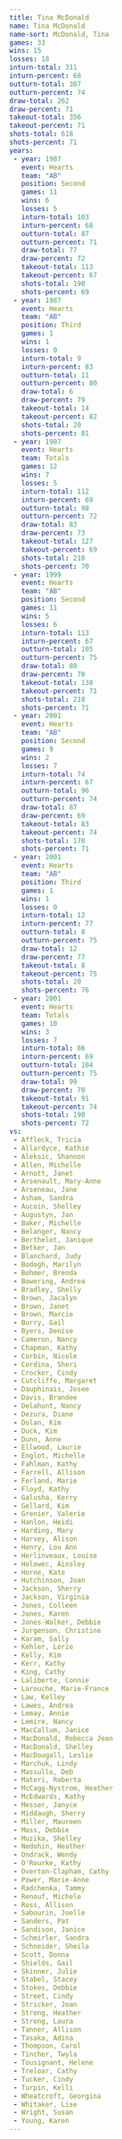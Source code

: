```yaml
---
title: Tina McDonald
name: Tina McDonald
name-sort: McDonald, Tina
games: 33
wins: 15
losses: 18
inturn-total: 311
inturn-percent: 68
outturn-total: 307
outturn-percent: 74
draw-total: 262
draw-percent: 71
takeout-total: 356
takeout-percent: 71
shots-total: 618
shots-percent: 71
years:
 - year: 1987
   event: Hearts
   team: "AB"
   position: Second
   games: 11
   wins: 6
   losses: 5
   inturn-total: 103
   inturn-percent: 68
   outturn-total: 87
   outturn-percent: 71
   draw-total: 77
   draw-percent: 72
   takeout-total: 113
   takeout-percent: 67
   shots-total: 190
   shots-percent: 69
 - year: 1987
   event: Hearts
   team: "AB"
   position: Third
   games: 1
   wins: 1
   losses: 0
   inturn-total: 9
   inturn-percent: 83
   outturn-total: 11
   outturn-percent: 80
   draw-total: 6
   draw-percent: 79
   takeout-total: 14
   takeout-percent: 82
   shots-total: 20
   shots-percent: 81
 - year: 1987
   event: Hearts
   team: Totals
   games: 12
   wins: 7
   losses: 5
   inturn-total: 112
   inturn-percent: 69
   outturn-total: 98
   outturn-percent: 72
   draw-total: 83
   draw-percent: 73
   takeout-total: 127
   takeout-percent: 69
   shots-total: 210
   shots-percent: 70
 - year: 1999
   event: Hearts
   team: "AB"
   position: Second
   games: 11
   wins: 5
   losses: 6
   inturn-total: 113
   inturn-percent: 67
   outturn-total: 105
   outturn-percent: 75
   draw-total: 80
   draw-percent: 70
   takeout-total: 138
   takeout-percent: 71
   shots-total: 218
   shots-percent: 71
 - year: 2001
   event: Hearts
   team: "AB"
   position: Second
   games: 9
   wins: 2
   losses: 7
   inturn-total: 74
   inturn-percent: 67
   outturn-total: 96
   outturn-percent: 74
   draw-total: 87
   draw-percent: 69
   takeout-total: 83
   takeout-percent: 74
   shots-total: 170
   shots-percent: 71
 - year: 2001
   event: Hearts
   team: "AB"
   position: Third
   games: 1
   wins: 1
   losses: 0
   inturn-total: 12
   inturn-percent: 77
   outturn-total: 8
   outturn-percent: 75
   draw-total: 12
   draw-percent: 77
   takeout-total: 8
   takeout-percent: 75
   shots-total: 20
   shots-percent: 76
 - year: 2001
   event: Hearts
   team: Totals
   games: 10
   wins: 3
   losses: 7
   inturn-total: 86
   inturn-percent: 69
   outturn-total: 104
   outturn-percent: 75
   draw-total: 99
   draw-percent: 70
   takeout-total: 91
   takeout-percent: 74
   shots-total: 190
   shots-percent: 72
vs:
 - Affleck, Tricia
 - Allardyce, Kathie
 - Aleksic, Shannon
 - Allen, Michelle
 - Arnott, Janet
 - Arsenault, Mary-Anne
 - Arseneau, Jane
 - Asham, Sandra
 - Aucoin, Shelley
 - Augustyn, Jan
 - Baker, Michelle
 - Belanger, Nancy
 - Berthelot, Janique
 - Betker, Jan
 - Blanchard, Judy
 - Bodogh, Marilyn
 - Bohmer, Brenda
 - Bowering, Andrea
 - Bradley, Shelly
 - Brown, Jacalyn
 - Brown, Janet
 - Brown, Marcie
 - Burry, Gail
 - Byers, Denise
 - Cameron, Nancy
 - Chapman, Kathy
 - Corbin, Nicole
 - Cordina, Sheri
 - Crocker, Cindy
 - Cutcliffe, Margaret
 - Dauphinais, Josee
 - Davis, Brandee
 - Delahunt, Nancy
 - Dezura, Diane
 - Dolan, Kim
 - Duck, Kim
 - Dunn, Anne
 - Ellwood, Laurie
 - Englot, Michelle
 - Fahlman, Kathy
 - Farrell, Allison
 - Ferland, Marie
 - Floyd, Kathy
 - Galusha, Kerry
 - Gellard, Kim
 - Grenier, Valerie
 - Hanlon, Heidi
 - Harding, Mary
 - Harvey, Alison
 - Henry, Lou Ann
 - Herlinveaux, Louise
 - Holowec, Ainsley
 - Horne, Kate
 - Hutchinson, Joan
 - Jackson, Sherry
 - Jackson, Virginia
 - Jones, Colleen
 - Jones, Karen
 - Jones-Walker, Debbie
 - Jurgenson, Christine
 - Karam, Sally
 - Kehler, Lorie
 - Kelly, Kim
 - Kerr, Kathy
 - King, Cathy
 - Laliberte, Connie
 - Larouche, Marie-France
 - Law, Kelley
 - Lawes, Andrea
 - Lemay, Annie
 - Lemire, Nancy
 - MacCallum, Janice
 - MacDonald, Rebecca Jean
 - MacDonald, Shelley
 - MacDougall, Leslie
 - Marchuk, Lindy
 - Massullo, Deb
 - Materi, Roberta
 - McCagg-Nystrom, Heather
 - McEdwards, Kathy
 - Messer, Janyce
 - Middaugh, Sherry
 - Miller, Maureen
 - Moss, Debbie
 - Muzika, Shelley
 - Nedohin, Heather
 - Ondrack, Wendy
 - O'Rourke, Kathy
 - Overton-Clapham, Cathy
 - Power, Marie-Anne
 - Radchenka, Tammy
 - Renouf, Michele
 - Ross, Allison
 - Sabourin, Joelle
 - Sanders, Pat
 - Sandison, Janice
 - Schmirler, Sandra
 - Schneider, Sheila
 - Scott, Donna
 - Shields, Gail
 - Skinner, Julie
 - Stabel, Stacey
 - Stokes, Debbie
 - Street, Cindy
 - Stricker, Joan
 - Strong, Heather
 - Strong, Laura
 - Tanner, Allison
 - Tasaka, Adina
 - Thompson, Carol
 - Tincher, Twyla
 - Tousignant, Helene
 - Treloar, Cathy
 - Tucker, Cindy
 - Turpin, Kelli
 - Wheatcroft, Georgina
 - Whitaker, Lise
 - Wright, Susan
 - Young, Karen
---
```

